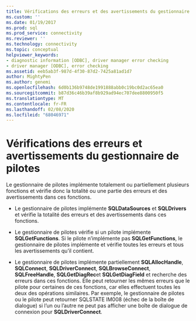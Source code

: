 ```yaml
---
title: Vérifications des erreurs et des avertissements du gestionnaire de pilotes | Microsoft Docs
ms.custom: ''
ms.date: 01/19/2017
ms.prod: sql
ms.prod_service: connectivity
ms.reviewer: ''
ms.technology: connectivity
ms.topic: conceptual
helpviewer_keywords:
- diagnostic information [ODBC], driver manager error checking
- driver manager [ODBC], error checking
ms.assetid: eeb5ab3f-987d-4f30-87d2-7425a81ad1d7
author: MightyPen
ms.author: genemi
ms.openlocfilehash: 6d0b136b9748de1991888abb0c19bc0d2ac65ea0
ms.sourcegitcommit: b87d36c46b39af8b929ad94ec707dee8800950f5
ms.translationtype: MT
ms.contentlocale: fr-FR
ms.lasthandoff: 02/08/2020
ms.locfileid: "68046971"
---
```

# <a name="driver-manager-error-and-warning-checks"></a>Vérifications des erreurs et avertissements du gestionnaire de pilotes
Le gestionnaire de pilotes implémente totalement ou partiellement plusieurs fonctions et vérifie donc la totalité ou une partie des erreurs et des avertissements dans ces fonctions.  
  
-   Le gestionnaire de pilotes implémente **SQLDataSources** et **SQLDrivers** et vérifie la totalité des erreurs et des avertissements dans ces fonctions.  
  
-   Le gestionnaire de pilotes vérifie si un pilote implémente **SQLGetFunctions**. Si le pilote n’implémente pas **SQLGetFunctions**, le gestionnaire de pilotes implémente et vérifie toutes les erreurs et tous les avertissements qu’il contient.  
  
-   Le gestionnaire de pilotes implémente partiellement **SQLAllocHandle**, **SQLConnect**, **SQLDriverConnect**, **SQLBrowseConnect**, **SQLFreeHandle**, **SQLGetDiagRec**et **SQLGetDiagField** et recherche des erreurs dans ces fonctions. Elle peut retourner les mêmes erreurs que le pilote pour certaines de ces fonctions, car elles effectuent toutes les deux des opérations similaires. Par exemple, le gestionnaire de pilotes ou le pilote peut retourner SQLSTATE IM008 (échec de la boîte de dialogue) si l’un ou l’autre ne peut pas afficher une boîte de dialogue de connexion pour **SQLDriverConnect**.
